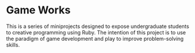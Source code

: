 # Game Works

This is a series of miniprojects designed to expose undergraduate students to
creative programming using Ruby. The intention of this project is to use the paradigm
of game development and play to improve problem-solving skills.

